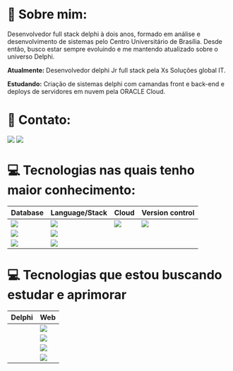 # 💫 Sobre mim:

Desenvolvedor full stack delphi à dois anos, formado em análise e desenvolvimento de sistemas pelo Centro Universitário de Brasília. Desde então, busco estar sempre evoluindo e me mantendo atualizado sobre o universo Delphi.  

**Atualmente:** Desenvolvedor delphi Jr full stack pela Xs Soluções global IT.

**Estudando:** Criação de sistemas delphi com camandas front e back-end e deploys de servidores em nuvem pela ORACLE Cloud.

# 📧 Contato:

<a href="mailto:gui-arujo@outlook.com"><img src="https://img.shields.io/badge/Microsoft_Outlook-0078D4?style=for-the-badge&logo=microsoft-outlook&logoColor=white"/><a/>
<a href="https://www.linkedin.com/in/guilherme-araujo-da-cruz-9b603818a/"><img src="https://img.shields.io/badge/LinkedIn-0077B5?style=for-the-badge&logo=linkedin&logoColor=white"/><a/>

# 💻 Tecnologias nas quais tenho maior conhecimento:

|Database   |Language/Stack|Cloud         |Version control  | 
|-----------|--------------|--------------|-----------------|
|<img src="https://img.shields.io/badge/mysql-4479A1.svg?style=for-the-badge&logo=mysql&logoColor=white"/>             |<img src="https://img.shields.io/badge/Delphi-CC342D?style=for-the-badge&logo=delphi&logoColor=white"/>|<img src="https://img.shields.io/badge/Oracle-F80000?style=for-the-badge&logo=oracle&logoColor=white"/>               | <img src="https://img.shields.io/badge/git-%23F05033.svg?style=for-the-badge&logo=git&logoColor=white"/>                |
|<img src="https://img.shields.io/badge/sqlite-%2307405e.svg?style=for-the-badge&logo=sqlite&logoColor=white"/>        |<img src="https://img.shields.io/badge/RestDataware-red?style=for-the-badge"/>                         |                                                                                                                      |                                                                                                                         |
|<img src="https://img.shields.io/badge/Firebird-orange?style=for-the-badge"/>                                         |<img src="https://img.shields.io/badge/vcl/fmx-critical?style=for-the-badge"/>                         |                                                                                                                      |                                                                                                                         |

# 💻 Tecnologias que estou buscando estudar e aprimorar
|Delphi     |Web           |
|-----------|--------------|
|           |<img src="https://img.shields.io/badge/JavaScript-F7DF1E?style=for-the-badge&logo=javascript&logoColor=black"/>|
|           |<img src="https://img.shields.io/badge/HTML5-E34F26?style=for-the-badge&logo=html5&logoColor=white"/>|
|           |<img src="https://img.shields.io/badge/CSS3-1572B6?style=for-the-badge&logo=css3&logoColor=white"/>|
|           |<img src="https://img.shields.io/badge/node.js-6DA55F?style=for-the-badge&logo=node.js&logoColor=white"/>|




